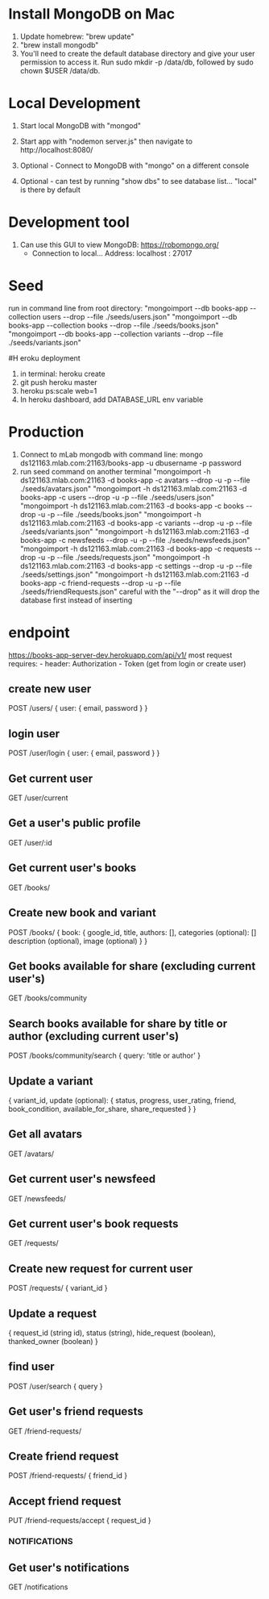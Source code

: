 # Install MongoDB on Mac
1) Update homebrew: "brew update"
2) "brew install mongodb"
3) You'll need to create the default database directory and give your user permission to access it. Run sudo mkdir -p /data/db, followed by sudo chown $USER /data/db.

# Local Development
1) Start local MongoDB with "mongod"
2) Start app with "nodemon server.js" then navigate to http://localhost:8080/

4) Optional - Connect to MongoDB with "mongo" on a different console
5) Optional - can test by running "show dbs" to see database list... "local" is there by default

# Development tool
1) Can use this GUI to view MongoDB: https://robomongo.org/
    - Connection to local... Address: localhost : 27017

# Seed
run in command line from root directory: 
    "mongoimport --db books-app --collection users --drop --file ./seeds/users.json"
    "mongoimport --db books-app --collection books --drop --file ./seeds/books.json"
    "mongoimport --db books-app --collection variants --drop --file ./seeds/variants.json"




#H eroku deployment
1) in terminal: heroku create
2) git push heroku master
3) heroku ps:scale web=1
4) In heroku dashboard, add DATABASE_URL env variable

# Production
1) Connect to mLab mongodb with command line: mongo ds121163.mlab.com:21163/books-app -u dbusername -p password
2) run seed command on another terminal
    "mongoimport -h ds121163.mlab.com:21163 -d books-app -c avatars --drop -u <user> -p <password> --file ./seeds/avatars.json"
    "mongoimport -h ds121163.mlab.com:21163 -d books-app -c users --drop -u <user> -p <password> --file ./seeds/users.json"
    "mongoimport -h ds121163.mlab.com:21163 -d books-app -c books --drop -u <user> -p <password> --file ./seeds/books.json"
    "mongoimport -h ds121163.mlab.com:21163 -d books-app -c variants --drop -u <user> -p <password> --file ./seeds/variants.json"
    "mongoimport -h ds121163.mlab.com:21163 -d books-app -c newsfeeds --drop -u <user> -p <password> --file ./seeds/newsfeeds.json"
    "mongoimport -h ds121163.mlab.com:21163 -d books-app -c requests --drop -u <user> -p <password> --file ./seeds/requests.json"
    "mongoimport -h ds121163.mlab.com:21163 -d books-app -c settings --drop -u <user> -p <password> --file ./seeds/settings.json"
    "mongoimport -h ds121163.mlab.com:21163 -d books-app -c friend-requests --drop -u <user> -p <password> --file ./seeds/friendRequests.json"
    careful with the "--drop" as it will drop the database first instead of inserting


# endpoint
https://books-app-server-dev.herokuapp.com/api/v1/
most request requires: - header: Authorization - Token (get from login or create user)

## create new user
POST /users/
{
    user: {
        email,
        password
    }
}

## login user
POST /user/login
{
    user: {
        email,
        password
    }
}

## Get current user
GET /user/current

## Get a user's public profile
GET /user/:id

## Get current user's books
GET /books/

## Create new book and variant
POST /books/
{
	book: {
		google_id,
		title,
		authors: [],
        categories (optional): []
        description (optional),
        image (optional)
	}
}

## Get books available for share (excluding current user's)
GET /books/community

## Search books available for share by title or author (excluding current user's)
POST /books/community/search
{
    query: 'title or author'
}

## Update a variant
{
	variant_id,
	update (optional): {
		status,
		progress,
        user_rating,
        friend,
        book_condition,
        available_for_share,
        share_requested
	}
}

## Get all avatars
GET /avatars/

## Get current user's newsfeed
GET /newsfeeds/

## Get current user's book requests
GET /requests/

## Create new request for current user
POST /requests/
{
    variant_id
}

## Update a request
{
	request_id (string id),
	status (string),
	hide_request (boolean),
	thanked_owner (boolean)
}

## find user
POST /user/search
{ query }

## Get user's friend requests
GET /friend-requests/

## Create friend request
POST /friend-requests/
{ friend_id }

## Accept friend request
PUT /friend-requests/accept
{ request_id }

### NOTIFICATIONS
## Get user's notifications
GET /notifications